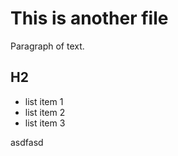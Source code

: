 # This is another file

Paragraph of text.

## H2

- list item 1
- list item 2
- list item 3


asdfasd
